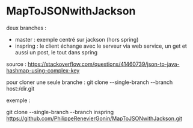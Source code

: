 # MapToJSONwithJackson

deux branches : 
   * master : exemple centré sur jackson (hors spring)
   * inspring : le client échange avec le serveur via web service, un get et aussi un post, le tout dans spring

source : https://stackoverflow.com/questions/41460739/json-to-java-hashmap-using-complex-key


pour cloner une seule branche : git clone --single-branch --branch host:/dir.git

exemple : 

git clone --single-branch --branch inspring https://github.com/PhilippeRenevierGonin/MapToJSONwithJackson.git
